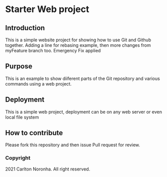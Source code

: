 # Starter Web project

## Introduction

This is a simple website project for showing how to use Git and Github together.
Adding a line for rebasing example, then more changes from myFeature branch too.
Emergency Fix applied

## Purpose

This is an example to show diiferent parts of the Git repository and various commands using a
web project.

## Deployment

This is a simple web project, deployment can be on any web server or even local file system

## How to contribute

Please fork this repository and then issue Pull request for review.

### Copyright

2021 Carlton Noronha. All right reserved.